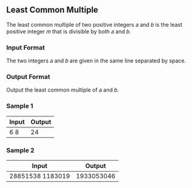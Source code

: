 ## Least Common Multiple
The least common multiple of two positive integers 𝑎 and 𝑏 is the least positive
integer 𝑚 that is divisible by both 𝑎 and 𝑏.

### Input Format
The two integers 𝑎 and 𝑏 are given in the same line separated by space.

### Output Format
Output the least common multiple of 𝑎 and 𝑏.

### Sample 1
Input | Output
--- | ---
6 8 | 24

### Sample 2
Input | Output
--- | ---
28851538 1183019 | 1933053046

